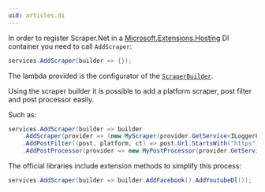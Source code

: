 ```yaml
---
uid: articles.di
---
```


In order to register Scraper.Net in a [Microsoft.Extensions.Hosting](https://docs.microsoft.com/en-us/dotnet/core/extensions/dependency-injection) DI container you need to call `AddScraper`:

```cs
services.AddScraper(builder => {});
```

The lambda provided is the configurator of the [`ScraperBuilder`](xref:Scraper.Net.ScraperBuilder).

Using the scraper builder it is possible to add a platform scraper, post filter and post processor easily.

Such as:

```cs
services.AddScraper(builder => builder
    .AddScraper(provider => (new MyScraper(provider.GetService<ILoggerFactory>), "myscraper"))
    .AddPostFilter((post, platform, ct) => post.Url.StartsWith("https"))
    .AddPostProcessor(provider => new MyPostProcessor(provider.GetService<ILoggerFactory>)));
```

The official libraries include extension methods to simplify this process:

```cs
services.AddScraper(builder => builder.AddFacebook().AddYoutubeDl());
```